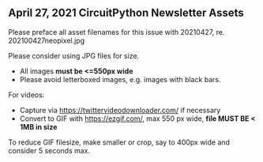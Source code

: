 ## April 27, 2021 CircuitPython Newsletter Assets

Please preface all asset filenames for this issue with 20210427, re. 202100427neopixel.jpg

Please consider using JPG files for size.
* All images **must be <=550px wide**
* Please avoid letterboxed images, e.g. images with black bars.

For videos:

* Capture via https://twittervideodownloader.com/ if necessary
* Convert to GIF with https://ezgif.com/, max 550 px wide, **file MUST BE < 1MB in size**

To reduce GIF filesize, make smaller or crop, say to 400px wide and consider 5 seconds max.
